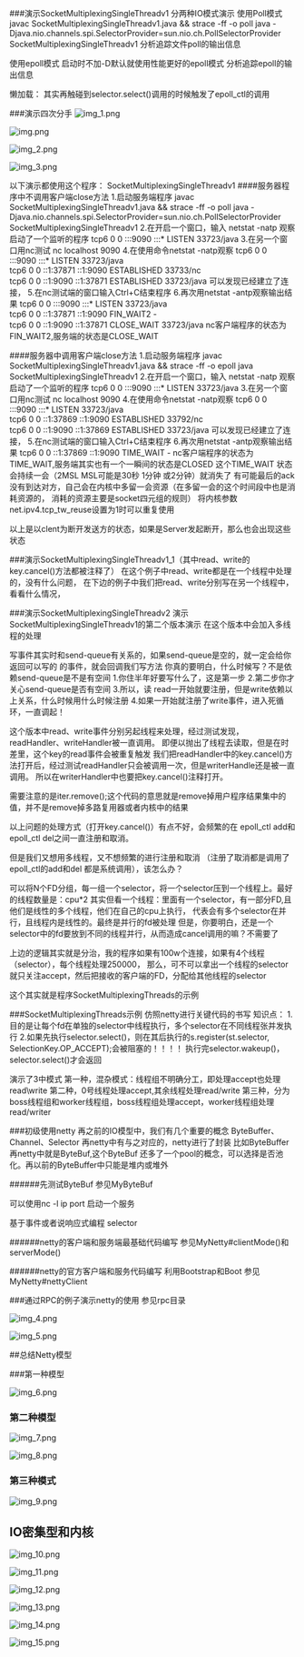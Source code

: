 ###演示SocketMultiplexingSingleThreadv1
分两种IO模式演示
使用Poll模式
javac SocketMultiplexingSingleThreadv1.java && strace -ff -o poll 
java -Djava.nio.channels.spi.SelectorProvider=sun.nio.ch.PollSelectorProvider SocketMultiplexingSingleThreadv1
分析追踪文件poll的输出信息

使用epoll模式 启动时不加-D默认就使用性能更好的epoll模式
分析追踪epoll的输出信息


懒加载：
其实再触碰到selector.select()调用的时候触发了epoll_ctl的调用



###演示四次分手
![img_1.png](img_1.png)


![img.png](img.png)

![img_2.png](img_2.png)

![img_3.png](img_3.png)



以下演示都使用这个程序：
SocketMultiplexingSingleThreadv1
####服务器程序中不调用客户端close方法
1.启动服务端程序
javac SocketMultiplexingSingleThreadv1.java && strace -ff -o poll java -Djava.nio.channels.spi.SelectorProvider=sun.nio.ch.PollSelectorProvider SocketMultiplexingSingleThreadv1
2.在开启一个窗口，输入
netstat -natp
观察启动了一个监听的程序
tcp6       0      0 :::9090                 :::*                    LISTEN      33723/java
3.在另一个窗口用nc测试
nc localhost 9090
4.在使用命令netstat -natp观察
tcp6       0      0 :::9090                 :::*                    LISTEN      33723/java          
tcp6       0      0 ::1:37871               ::1:9090                ESTABLISHED  33733/nc                   
tcp6       0      0 ::1:9090                ::1:37871               ESTABLISHED  33723/java
可以发现已经建立了连接，
5.在nc测试端的窗口输入Ctrl+C结束程序
6.再次用netstat -antp观察输出结果
tcp6       0      0 :::9090                 :::*                    LISTEN      33723/java          
tcp6       0      0 ::1:37871               ::1:9090                FIN_WAIT2   -                   
tcp6       0      0 ::1:9090                ::1:37871               CLOSE_WAIT  33723/java
nc客户端程序的状态为FIN_WAIT2,服务端的状态是CLOSE_WAIT

####服务器中调用客户端close方法
1.启动服务端程序
javac SocketMultiplexingSingleThreadv1.java && strace -ff -o epoll java SocketMultiplexingSingleThreadv1
2.在开启一个窗口，输入
netstat -natp
观察启动了一个监听的程序
tcp6       0      0 :::9090                 :::*                    LISTEN      33723/java
3.在另一个窗口用nc测试
nc localhost 9090
4.在使用命令netstat -natp观察
tcp6       0      0 :::9090                 :::*                    LISTEN      33723/java          
tcp6       0      0 ::1:37869               ::1:9090                ESTABLISHED 33792/nc            
tcp6       0      0 ::1:9090                ::1:37869               ESTABLISHED 33723/java
可以发现已经建立了连接，
5.在nc测试端的窗口输入Ctrl+C结束程序
6.再次用netstat -antp观察输出结果
tcp6       0      0 ::1:37869               ::1:9090                TIME_WAIT  -
nc客户端程序的状态为TIME_WAIT,服务端其实也有一个一瞬间的状态是CLOSED
这个TIME_WAIT 状态会持续一会（2MSL MSL可能是30秒 1分钟 或2分钟）就消失了
有可能最后的ack没有到达对方，自己会在内核中多留一会资源（在多留一会的这个时间段中也是消耗资源的，
消耗的资源主要是socket四元组的规则）
将内核参数net.ipv4.tcp_tw_reuse设置为1时可以重复使用


以上是以clent为断开发送方的状态，如果是Server发起断开，那么也会出现这些状态

###演示SocketMultiplexingSingleThreadv1_1（其中read、write的key.cancel()方法都被注释了）
在这个例子中read、write都是在一个线程中处理的，没有什么问题，
在下边的例子中我们把read、write分别写在另一个线程中，看看什么情况，


###演示SocketMultiplexingSingleThreadv2
演示SocketMultiplexingSingleThreadv1的第二个版本演示
在这个版本中会加入多线程的处理

写事件其实时和send-queue有关系的，如果send-queue是空的，就一定会给你返回可以写的
的事件，就会回调我们写方法
你真的要明白，什么时候写？不是依赖send-queue是不是有空间
1.你住半年好要写什么了，这是第一步
2.第二步你才关心send-queue是否有空间
3.所以，读 read一开始就要注册，但是write依赖以上关系，什么时候用什么时候注册
4.如果一开始就注册了write事件，进入死循环，一直调起！



这个版本中read、write事件分别另起线程来处理，经过测试发现，readHandler、writeHandler被一直调用。
即便以抛出了线程去读取，但是在时差里，这个key的read事件会被重复触发
我们把readHandler中的key.cancel()方法打开后，经过测试readHandler只会被调用一次，但是writerHandle还是被一直调用。
所以在writerHandler中也要把key.cancel()注释打开。

需要注意的是iter.remove();这个代码的意思就是remove掉用户程序结果集中的值，并不是remove掉多路复用器或者内核中的结果

以上问题的处理方式（打开key.cancel()）有点不好，会频繁的在
epoll_ctl add和epoll_ctl del之间一直注册和取消。

但是我们又想用多线程，又不想频繁的进行注册和取消
（注册了取消都是调用了epoll_ctl的add和del 都是系统调用），该怎么办？


可以将N个FD分组，每一组一个selector，将一个selector压到一个线程上。最好的线程数量是：cpu*2
其实但看一个线程：里面有一个selector，有一部分FD,且他们是线性的多个线程，他们在自己的cpu上执行，
代表会有多个selector在并行，且线程内是线性的。最终是并行的fd被处理
但是，你要明白，还是一个selector中的fd要放到不同的线程并行，从而造成cancel调用的嘛？不需要了

上边的逻辑其实就是分治，我的程序如果有100w个连接，如果有4个线程（selector），每个线程处理250000，
那么，可不可以拿出一个线程的selector就只关注accept，然后把接收的客户端的FD，分配给其他线程的selector

这个其实就是程序SocketMultiplexingThreads的示例

###SocketMultiplexingThreads示例
仿照netty进行关键代码的书写
知识点：
1.目的是让每个fd在单独的selector中线程执行，多个selector在不同线程张并发执行
2.如果先执行selector.select()，则在其后执行的s.register(st.selector, SelectionKey.OP_ACCEPT);会被阻塞的！！！！
执行完selector.wakeup()，selector.select()才会返回

演示了3中模式
第一种，混杂模式：线程组不明确分工，即处理accept也处理read\write
第二种，0号线程处理accept,其余线程处理read/write
第三种，分为boss线程组和worker线程组，boss线程组处理accept，worker线程组处理read/writer


###初级使用netty
再之前的IO模型中，我们有几个重要的概念
ByteBuffer、Channel、Selector
再netty中有与之对应的，netty进行了封装
比如ByteBuffer再netty中就是ByteBuf,这个ByteBuf 还多了一个pool的概念，可以选择是否池化。再以前的ByteBuffer中只能是堆内或堆外

######先测试ByteBuf
参见MyByteBuf

可以使用nc -l ip port 启动一个服务

基于事件或者说响应式编程 selector

######netty的客户端和服务端最基础代码编写
参见MyNetty#clientMode()和serverMode()

######netty的官方客户端和服务代码编写
利用Bootstrap和Boot
参见MyNetty#nettyClient

###通过RPC的例子演示netty的使用
参见rpc目录

![img_4.png](img_4.png)

![img_5.png](img_5.png)



##总结Netty模型

###第一种模型

![img_6.png](img_6.png)

### 第二种模型

![img_7.png](img_7.png)

![img_8.png](img_8.png)


### 第三种模式

![img_9.png](img_9.png)


## IO密集型和内核

![img_10.png](img_10.png)


![img_11.png](img_11.png)


![img_12.png](img_12.png)

![img_13.png](img_13.png)

![img_14.png](img_14.png)

![img_15.png](img_15.png)







